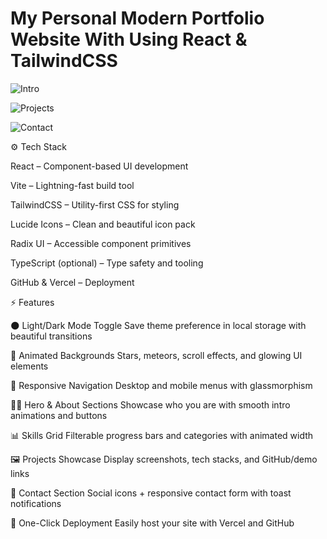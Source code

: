 # My Personal Modern Portfolio Website With Using React & TailwindCSS


![Intro](https://github.com/user-attachments/assets/65b58a8d-5e99-482c-aa4c-ac97bb38c3b6)

![Projects](https://github.com/user-attachments/assets/8e450eff-dc79-4d8e-9683-d3a10b370ea6)

![Contact](https://github.com/user-attachments/assets/29f7d241-4ebb-451b-918d-256a1763ee2e)


⚙️ Tech Stack

React – Component-based UI development  

Vite – Lightning-fast build tool

TailwindCSS – Utility-first CSS for styling

Lucide Icons – Clean and beautiful icon pack

Radix UI – Accessible component primitives

TypeScript (optional) – Type safety and tooling

GitHub & Vercel – Deployment


⚡️ Features

🌑 Light/Dark Mode Toggle Save theme preference in local storage with beautiful transitions

💫 Animated Backgrounds Stars, meteors, scroll effects, and glowing UI elements

📱 Responsive Navigation Desktop and mobile menus with glassmorphism

👨‍💻 Hero & About Sections Showcase who you are with smooth intro animations and buttons

📊 Skills Grid Filterable progress bars and categories with animated width

🖼️ Projects Showcase Display screenshots, tech stacks, and GitHub/demo links

📩 Contact Section Social icons + responsive contact form with toast notifications

🚀 One-Click Deployment Easily host your site with Vercel and GitHub

